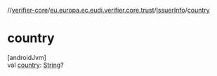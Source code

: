 //[verifier-core](../../../index.md)/[eu.europa.ec.eudi.verifier.core.trust](../index.md)/[IssuerInfo](index.md)/[country](country.md)

# country

[androidJvm]\
val [country](country.md): [String](https://kotlinlang.org/api/latest/jvm/stdlib/kotlin-stdlib/kotlin/-string/index.html)?
